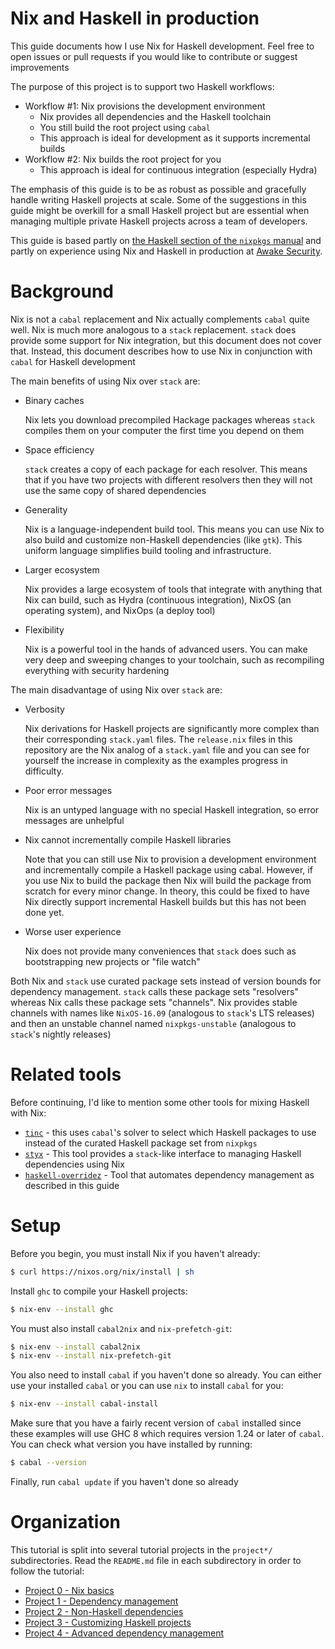 # Nix and Haskell in production

This guide documents how I use Nix for Haskell development.  Feel free to open
issues or pull requests if you would like to contribute or suggest improvements

The purpose of this project is to support two Haskell workflows:

* Workflow #1: Nix provisions the development environment
    * Nix provides all dependencies and the Haskell toolchain
    * You still build the root project using `cabal`
    * This approach is ideal for development as it supports incremental builds
* Workflow #2: Nix builds the root project for you
    * This approach is ideal for continuous integration (especially Hydra)

The emphasis of this guide is to be as robust as possible and gracefully handle
writing Haskell projects at scale.  Some of the suggestions in this guide might
be overkill for a small Haskell project but are essential when managing multiple
private Haskell projects across a team of developers.

This guide is based partly on
[the Haskell section of the `nixpkgs` manual][nixpkgs-haskell]
and partly on experience using Nix and Haskell in production at
[Awake Security][awake].

# Background

Nix is not a `cabal` replacement and Nix actually complements `cabal` quite
well.  Nix is much more analogous to a `stack` replacement.  `stack` does
provide some support for Nix integration, but this document does not cover that.
Instead, this document describes how to use Nix in conjunction with `cabal` for
Haskell development

The main benefits of using Nix over `stack` are:

*   Binary caches

    Nix lets you download precompiled Hackage packages whereas `stack` compiles
    them on your computer the first time you depend on them

*   Space efficiency

    `stack` creates a copy of each package for each resolver.  This means that
    if you have two projects with different resolvers then they will not use
    the same copy of shared dependencies

*   Generality

    Nix is a language-independent build tool.  This means you can use Nix to
    also build and customize non-Haskell dependencies (like `gtk`).  This
    uniform language simplifies build tooling and infrastructure.

*   Larger ecosystem

    Nix provides a large ecosystem of tools that integrate with anything that
    Nix can build, such as Hydra (continuous integration), NixOS (an operating
    system), and NixOps (a deploy tool)

*   Flexibility

    Nix is a powerful tool in the hands of advanced users.  You can make very
    deep and sweeping changes to your toolchain, such as recompiling everything
    with security hardening

The main disadvantage of using Nix over `stack` are:

*   Verbosity

    Nix derivations for Haskell projects are significantly more complex than
    their corresponding `stack.yaml` files.  The `release.nix` files in this
    repository are the Nix analog of a `stack.yaml` file and you can see for
    yourself the increase in complexity as the examples progress in difficulty.

*   Poor error messages

    Nix is an untyped language with no special Haskell integration, so error
    messages are unhelpful

*   Nix cannot incrementally compile Haskell libraries

    Note that you can still use Nix to provision a development environment and
    incrementally compile a Haskell package using cabal. However, if you use Nix
    to build the package then Nix will build the package from scratch for every
    minor change. In theory, this could be fixed to have Nix directly support
    incremental Haskell builds but this has not been done yet.

*   Worse user experience

    Nix does not provide many conveniences that `stack` does such as
    bootstrapping new projects or "file watch"

Both Nix and `stack` use curated package sets instead of version bounds for
dependency management.  `stack` calls these package sets "resolvers" whereas
Nix calls these package sets "channels".  Nix provides stable channels with
names like `NixOS-16.09` (analogous to `stack`'s LTS releases) and then an
unstable channel named `nixpkgs-unstable` (analogous to `stack`'s nightly
releases)

# Related tools

Before continuing, I'd like to mention some other tools for mixing Haskell with
Nix:

* [`tinc`](https://github.com/sol/tinc/blob/nixpkgs/NIX.md) - this uses
  `cabal`'s solver to select which Haskell packages to use instead of the
  curated Haskell package set from `nixpkgs`
* [`styx`](https://github.com/jyp/styx) - This tool provides a `stack`-like
  interface to managing Haskell dependencies using Nix
* [`haskell-overridez`](https://github.com/adetokunbo/haskell-overridez) -
  Tool that automates dependency management as described in this guide

# Setup

Before you begin, you must install Nix if you haven't already:

```bash
$ curl https://nixos.org/nix/install | sh
```

Install `ghc` to compile your Haskell projects:

```bash
$ nix-env --install ghc
```

You must also install `cabal2nix` and `nix-prefetch-git`:

```bash
$ nix-env --install cabal2nix
$ nix-env --install nix-prefetch-git
```

You also need to install `cabal` if you haven't done so already.  You can either
use your installed `cabal` or you can use `nix` to install `cabal` for you:

```bash
$ nix-env --install cabal-install
```

Make sure that you have a fairly recent version of `cabal` installed since these
examples will use GHC 8 which requires version 1.24 or later of `cabal`.  You
can check what version you have installed by running:

```bash
$ cabal --version
```

Finally, run `cabal update` if you haven't done so already

# Organization

This tutorial is split into several tutorial projects in the `project*/`
subdirectories.  Read the `README.md` file in each subdirectory in
order to follow the tutorial:

* [Project 0 - Nix basics][proj0]
* [Project 1 - Dependency management][proj1]
* [Project 2 - Non-Haskell dependencies][proj2]
* [Project 3 - Customizing Haskell projects ][proj3]
* [Project 4 - Advanced dependency management][proj4]

[awake]: https://awakesecurity.com/
[nixpkgs-haskell]: https://nixos.org/nixpkgs/manual/#users-guide-to-the-haskell-infrastructure
[proj0]: ./project0/README.md
[proj1]: ./project1/README.md
[proj2]: ./project2/README.md
[proj3]: ./project3/README.md
[proj4]: ./project4/README.md
